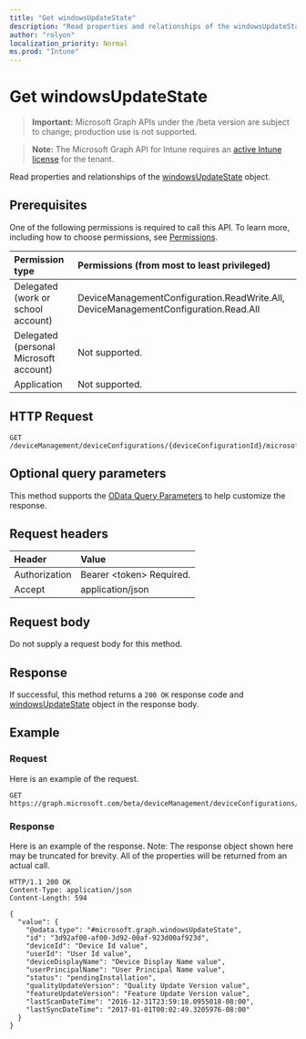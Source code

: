 ```yaml
---
title: "Get windowsUpdateState"
description: "Read properties and relationships of the windowsUpdateState object."
author: "rolyon"
localization_priority: Normal
ms.prod: "Intune"
---
```


# Get windowsUpdateState

> **Important:** Microsoft Graph APIs under the /beta version are subject to change; production use is not supported.

> **Note:** The Microsoft Graph API for Intune requires an [active Intune license](https://go.microsoft.com/fwlink/?linkid=839381) for the tenant.

Read properties and relationships of the [windowsUpdateState](../resources/intune-deviceconfig-windowsupdatestate.md) object.

## Prerequisites
One of the following permissions is required to call this API. To learn more, including how to choose permissions, see [Permissions](/graph/permissions-reference).

|Permission type|Permissions (from most to least privileged)|
|:---|:---|
|Delegated (work or school account)|DeviceManagementConfiguration.ReadWrite.All, DeviceManagementConfiguration.Read.All|
|Delegated (personal Microsoft account)|Not supported.|
|Application|Not supported.|

## HTTP Request
<!-- {
  "blockType": "ignored"
}
-->
``` http
GET /deviceManagement/deviceConfigurations/{deviceConfigurationId}/microsoft.graph.windowsUpdateForBusinessConfiguration/deviceUpdateStates/{windowsUpdateStateId}
```

## Optional query parameters
This method supports the [OData Query Parameters](https://docs.microsoft.com/graph/query-parameters) to help customize the response.

## Request headers
|Header|Value|
|:---|:---|
|Authorization|Bearer &lt;token&gt; Required.|
|Accept|application/json|

## Request body
Do not supply a request body for this method.

## Response
If successful, this method returns a `200 OK` response code and [windowsUpdateState](../resources/intune-deviceconfig-windowsupdatestate.md) object in the response body.

## Example

### Request
Here is an example of the request.
``` http
GET https://graph.microsoft.com/beta/deviceManagement/deviceConfigurations/{deviceConfigurationId}/microsoft.graph.windowsUpdateForBusinessConfiguration/deviceUpdateStates/{windowsUpdateStateId}
```

### Response
Here is an example of the response. Note: The response object shown here may be truncated for brevity. All of the properties will be returned from an actual call.
``` http
HTTP/1.1 200 OK
Content-Type: application/json
Content-Length: 594

{
  "value": {
    "@odata.type": "#microsoft.graph.windowsUpdateState",
    "id": "3d92af00-af00-3d92-00af-923d00af923d",
    "deviceId": "Device Id value",
    "userId": "User Id value",
    "deviceDisplayName": "Device Display Name value",
    "userPrincipalName": "User Principal Name value",
    "status": "pendingInstallation",
    "qualityUpdateVersion": "Quality Update Version value",
    "featureUpdateVersion": "Feature Update Version value",
    "lastScanDateTime": "2016-12-31T23:59:18.0955018-08:00",
    "lastSyncDateTime": "2017-01-01T00:02:49.3205976-08:00"
  }
}
```






